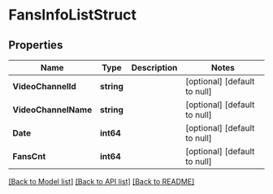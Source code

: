 # FansInfoListStruct

## Properties
Name | Type | Description | Notes
------------ | ------------- | ------------- | -------------
**VideoChannelId** | **string** |  | [optional] [default to null]
**VideoChannelName** | **string** |  | [optional] [default to null]
**Date** | **int64** |  | [optional] [default to null]
**FansCnt** | **int64** |  | [optional] [default to null]

[[Back to Model list]](../README.md#documentation-for-models) [[Back to API list]](../README.md#documentation-for-api-endpoints) [[Back to README]](../README.md)


